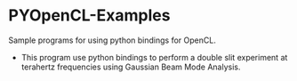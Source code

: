 # PYOpenCL-Examples
Sample programs for using python bindings for OpenCL.

* This program use python bindings to perform a double slit 
  experiment at terahertz frequencies using Gaussian Beam Mode
  Analysis.

